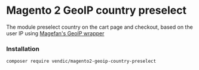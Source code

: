# Magento 2 GeoIP country preselect

The module preselect country on the cart page and checkout, based on the user IP using [Magefan's GeoIP wrapper](https://github.com/magefan/module-geoip)

### Installation
```
composer require vendic/magento2-geoip-country-preselect
```
